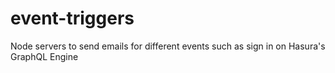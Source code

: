 # event-triggers
Node servers to send emails for different events such as sign in on Hasura's GraphQL Engine

